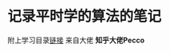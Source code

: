 # 记录平时学的算法的笔记 

附上学习目录[链接](https://zhuanlan.zhihu.com/p/105467597?utm_source=qq&utm_medium=social&utm_oi=614494334834446336) 来自大佬 **知乎大佬Pecco**

